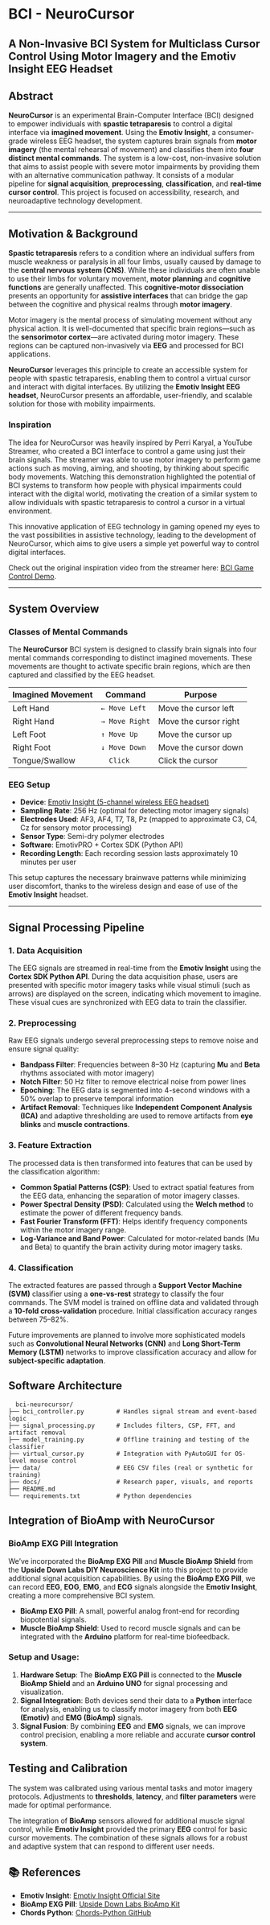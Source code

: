 # BCI - NeuroCursor
## A Non-Invasive BCI System for Multiclass Cursor Control Using Motor Imagery and the Emotiv Insight EEG Headset

## Abstract

**NeuroCursor** is an experimental Brain-Computer Interface (BCI) designed to empower individuals with **spastic tetraparesis** to control a digital interface via **imagined movement**. Using the **Emotiv Insight**, a consumer-grade wireless EEG headset, the system captures brain signals from **motor imagery** (the mental rehearsal of movement) and classifies them into **four distinct mental commands**. The system is a low-cost, non-invasive solution that aims to assist people with severe motor impairments by providing them with an alternative communication pathway. It consists of a modular pipeline for **signal acquisition**, **preprocessing**, **classification**, and **real-time cursor control**. This project is focused on accessibility, research, and neuroadaptive technology development.

---

## Motivation & Background

**Spastic tetraparesis** refers to a condition where an individual suffers from muscle weakness or paralysis in all four limbs, usually caused by damage to the **central nervous system (CNS)**. While these individuals are often unable to use their limbs for voluntary movement, **motor planning** and **cognitive functions** are generally unaffected. This **cognitive-motor dissociation** presents an opportunity for **assistive interfaces** that can bridge the gap between the cognitive and physical realms through **motor imagery**.

Motor imagery is the mental process of simulating movement without any physical action. It is well-documented that specific brain regions—such as the **sensorimotor cortex**—are activated during motor imagery. These regions can be captured non-invasively via **EEG** and processed for BCI applications.

**NeuroCursor** leverages this principle to create an accessible system for people with spastic tetraparesis, enabling them to control a virtual cursor and interact with digital interfaces. By utilizing the **Emotiv Insight EEG headset**, NeuroCursor presents an affordable, user-friendly, and scalable solution for those with mobility impairments.

### Inspiration

The idea for NeuroCursor was heavily inspired by Perri Karyal, a YouTube Streamer, who created a BCI interface to control a game using just their brain signals. The streamer was able to use motor imagery to perform game actions such as moving, aiming, and shooting, by thinking about specific body movements. Watching this demonstration highlighted the potential of BCI systems to transform how people with physical impairments could interact with the digital world, motivating the creation of a similar system to allow individuals with spastic tetraparesis to control a cursor in a virtual environment.

This innovative application of EEG technology in gaming opened my eyes to the vast possibilities in assistive technology, leading to the development of NeuroCursor, which aims to give users a simple yet powerful way to control digital interfaces.

Check out the original inspiration video from the streamer here: [BCI Game Control Demo]([url](https://www.youtube.com/shorts/Y1lSyrQJ2C4)).

---

## System Overview

### Classes of Mental Commands

The **NeuroCursor** BCI system is designed to classify brain signals into four mental commands corresponding to distinct imagined movements. These movements are thought to activate specific brain regions, which are then captured and classified by the EEG headset.

| Imagined Movement   | Command             | Purpose               |
|---------------------|---------------------|-----------------------|
| Left Hand           | `← Move Left`       | Move the cursor left  |
| Right Hand          | `→ Move Right`      | Move the cursor right |
| Left Foot           | `↑ Move Up`         | Move the cursor up    |
| Right Foot          | `↓ Move Down`       | Move the cursor down  |
| Tongue/Swallow      | `  Click`           | Click the cursor      |

### EEG Setup

- **Device**: [Emotiv Insight (5-channel wireless EEG headset)]([url](https://www.emotiv.com/products/insight))
- **Sampling Rate**: 256 Hz (optimal for detecting motor imagery signals)
- **Electrodes Used**: AF3, AF4, T7, T8, Pz (mapped to approximate C3, C4, Cz for sensory motor processing)
- **Sensor Type**: Semi-dry polymer electrodes
- **Software**: EmotivPRO + Cortex SDK (Python API)
- **Recording Length**: Each recording session lasts approximately 10 minutes per user

This setup captures the necessary brainwave patterns while minimizing user discomfort, thanks to the wireless design and ease of use of the **Emotiv Insight** headset.

---

## Signal Processing Pipeline

### 1. **Data Acquisition**
The EEG signals are streamed in real-time from the **Emotiv Insight** using the **Cortex SDK Python API**. During the data acquisition phase, users are presented with specific motor imagery tasks while visual stimuli (such as arrows) are displayed on the screen, indicating which movement to imagine. These visual cues are synchronized with EEG data to train the classifier.

### 2. **Preprocessing**
Raw EEG signals undergo several preprocessing steps to remove noise and ensure signal quality:

- **Bandpass Filter**: Frequencies between 8–30 Hz (capturing **Mu** and **Beta** rhythms associated with motor imagery)
- **Notch Filter**: 50 Hz filter to remove electrical noise from power lines
- **Epoching**: The EEG data is segmented into 4-second windows with a 50% overlap to preserve temporal information
- **Artifact Removal**: Techniques like **Independent Component Analysis (ICA)** and adaptive thresholding are used to remove artifacts from **eye blinks** and **muscle contractions**.

### 3. **Feature Extraction**
The processed data is then transformed into features that can be used by the classification algorithm:

- **Common Spatial Patterns (CSP)**: Used to extract spatial features from the EEG data, enhancing the separation of motor imagery classes.
- **Power Spectral Density (PSD)**: Calculated using the **Welch method** to estimate the power of different frequency bands.
- **Fast Fourier Transform (FFT)**: Helps identify frequency components within the motor imagery range.
- **Log-Variance and Band Power**: Calculated for motor-related bands (Mu and Beta) to quantify the brain activity during motor imagery tasks.

### 4. **Classification**
The extracted features are passed through a **Support Vector Machine (SVM)** classifier using a **one-vs-rest** strategy to classify the four commands. The SVM model is trained on offline data and validated through a **10-fold cross-validation** procedure. Initial classification accuracy ranges between 75–82%.

Future improvements are planned to involve more sophisticated models such as **Convolutional Neural Networks (CNN)** and **Long Short-Term Memory (LSTM)** networks to improve classification accuracy and allow for **subject-specific adaptation**.


## Software Architecture

```plaintext
  bci-neurocursor/
├── bci_controller.py         # Handles signal stream and event-based logic
├── signal_processing.py      # Includes filters, CSP, FFT, and artifact removal
├── model_training.py         # Offline training and testing of the classifier
├── virtual_cursor.py         # Integration with PyAutoGUI for OS-level mouse control
├── data/                     # EEG CSV files (real or synthetic for training)
├── docs/                     # Research paper, visuals, and reports
├── README.md
└── requirements.txt          # Python dependencies
```

## Integration of BioAmp with NeuroCursor

### BioAmp EXG Pill Integration

We’ve incorporated the **BioAmp EXG Pill** and **Muscle BioAmp Shield** from the **Upside Down Labs DIY Neuroscience Kit** into this project to provide additional signal acquisition capabilities. By using the **BioAmp EXG Pill**, we can record **EEG**, **EOG**, **EMG**, and **ECG** signals alongside the **Emotiv Insight**, creating a more comprehensive BCI system.
- **BioAmp EXG Pill**: A small, powerful analog front-end for recording biopotential signals.
- **Muscle BioAmp Shield**: Used to record muscle signals and can be integrated with the **Arduino** platform for real-time biofeedback.

### Setup and Usage:
1. **Hardware Setup**: The **BioAmp EXG Pill** is connected to the **Muscle BioAmp Shield** and an **Arduino UNO** for signal processing and visualization.
2. **Signal Integration**: Both devices send their data to a **Python** interface for analysis, enabling us to classify motor imagery from both **EEG (Emotiv)** and **EMG (BioAmp)** signals.
3. **Signal Fusion**: By combining **EEG** and **EMG** signals, we can improve control precision, enabling a more reliable and accurate **cursor control system**.


## Testing and Calibration

The system was calibrated using various mental tasks and motor imagery protocols. Adjustments to **thresholds**, **latency**, and **filter parameters** were made for optimal performance.

The integration of **BioAmp** sensors allowed for additional muscle signal control, while **Emotiv Insight** provided the primary **EEG** control for basic cursor movements. The combination of these signals allows for a robust and adaptive system that can respond to different user needs.


## 📚 References
- **Emotiv Insight**: [Emotiv Insight Official Site](https://www.emotiv.com/products/insight)
- **BioAmp EXG Pill**: [Upside Down Labs BioAmp Kit](https://store.upsidedownlabs.tech/)
- **Chords Python**: [Chords-Python GitHub](https://github.com/Chords-Python/)

